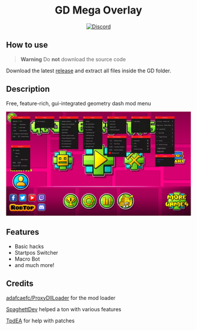 <div align="center">
  
# GD Mega Overlay
[![Discord](https://img.shields.io/badge/Discord-white?style=flat&logo=discord)](https://discord.gg/nbDjEg7SSU)
</div>

## How to use

> **Warning**
> Do __not__ download the source code

Download the latest [release](https://github.com/maxnut/GDMegaOverlay/releases/latest) and extract all files inside the GD folder.

## Description

Free, feature-rich, gui-integrated geometry dash mod menu

![Menu screen](/img/screen.jpg)

## Features

* Basic hacks
* Startpos Switcher
* Macro Bot
* and much more!

## Credits

[adafcaefc/ProxyDllLoader](https://github.com/adafcaefc/ProxyDllLoader) for the mod loader

[SpaghettDev](https://github.com/SpaghettDev) helped a ton with various features

[TpdEA](https://github.com/TpdeaX) for help with patches
